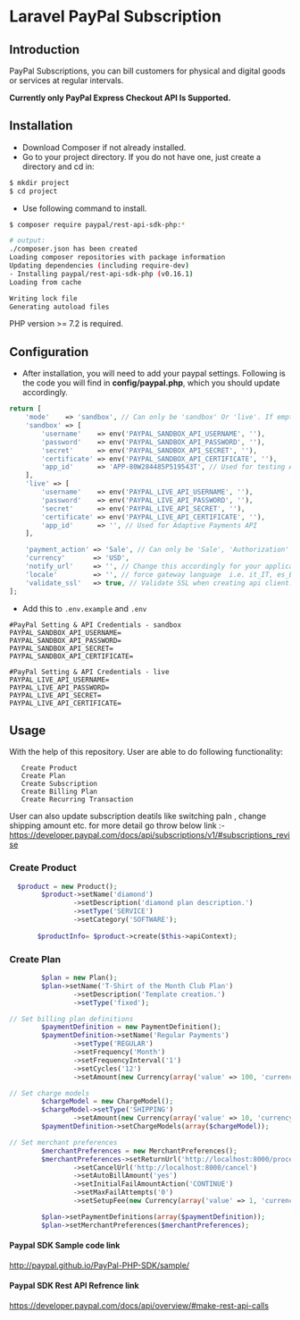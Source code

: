 

# Laravel PayPal Subscription



    
<a name="introduction"></a>
## Introduction


PayPal Subscriptions, you can bill customers for physical and digital goods or services at regular intervals.

**Currently only PayPal Express Checkout API Is Supported.**



<a name="installation"></a>
## Installation

* Download Composer if not already installed.
* Go to your project directory. If you do not have one, just create a directory and cd in:

```bash
$ mkdir project
$ cd project
```

* Use following command to install.


```bash
$ composer require paypal/rest-api-sdk-php:*

# output:
./composer.json has been created
Loading composer repositories with package information
Updating dependencies (including require-dev)
- Installing paypal/rest-api-sdk-php (v0.16.1)
Loading from cache

Writing lock file
Generating autoload files
```

PHP version >= 7.2 is required.



<a name="configuration"></a>
## Configuration

* After installation, you will need to add your paypal settings. Following is the code you will find in **config/paypal.php**, which you should update accordingly.

```php
return [
    'mode'    => 'sandbox', // Can only be 'sandbox' Or 'live'. If empty or invalid, 'live' will be used.
    'sandbox' => [
        'username'    => env('PAYPAL_SANDBOX_API_USERNAME', ''),
        'password'    => env('PAYPAL_SANDBOX_API_PASSWORD', ''),
        'secret'      => env('PAYPAL_SANDBOX_API_SECRET', ''),
        'certificate' => env('PAYPAL_SANDBOX_API_CERTIFICATE', ''),
        'app_id'      => 'APP-80W284485P519543T', // Used for testing Adaptive Payments API in sandbox mode
    ],
    'live' => [
        'username'    => env('PAYPAL_LIVE_API_USERNAME', ''),
        'password'    => env('PAYPAL_LIVE_API_PASSWORD', ''),
        'secret'      => env('PAYPAL_LIVE_API_SECRET', ''),
        'certificate' => env('PAYPAL_LIVE_API_CERTIFICATE', ''),
        'app_id'      => '', // Used for Adaptive Payments API
    ],

    'payment_action' => 'Sale', // Can only be 'Sale', 'Authorization' or 'Order'
    'currency'       => 'USD',
    'notify_url'     => '', // Change this accordingly for your application.
    'locale'         => '', // force gateway language  i.e. it_IT, es_ES, en_US ... (for express checkout only)
    'validate_ssl'   => true, // Validate SSL when creating api client.
];
```

* Add this to `.env.example` and `.env`

```
#PayPal Setting & API Credentials - sandbox
PAYPAL_SANDBOX_API_USERNAME=
PAYPAL_SANDBOX_API_PASSWORD=
PAYPAL_SANDBOX_API_SECRET=
PAYPAL_SANDBOX_API_CERTIFICATE=

#PayPal Setting & API Credentials - live
PAYPAL_LIVE_API_USERNAME=
PAYPAL_LIVE_API_PASSWORD=
PAYPAL_LIVE_API_SECRET=
PAYPAL_LIVE_API_CERTIFICATE=
```

<a name="usage"></a>
## Usage


With the help of this repository. User are able to do following functionality:

       Create Product
	   Create Plan
	   Create Subscription
	   Create Billing Plan
	   Create Recurring Transaction 

User can also update subscription deatils like switching paln , change shipping amount etc. for more detail go throw below link :-
https://developer.paypal.com/docs/api/subscriptions/v1/#subscriptions_revise
     







### Create Product

```php
  $product = new Product();
        $product->setName('diamond')
                ->setDescription('diamond plan description.')
                ->setType('SERVICE')
                ->setCategory('SOFTWARE');
                
       $productInfo= $product->create($this->apiContext);
```


### Create Plan

```php
        $plan = new Plan();
        $plan->setName('T-Shirt of the Month Club Plan')
                ->setDescription('Template creation.')
                ->setType('fixed');

// Set billing plan definitions
        $paymentDefinition = new PaymentDefinition();
        $paymentDefinition->setName('Regular Payments')
                ->setType('REGULAR')
                ->setFrequency('Month')
                ->setFrequencyInterval('1')
                ->setCycles('12')
                ->setAmount(new Currency(array('value' => 100, 'currency' => 'USD')));

// Set charge models
        $chargeModel = new ChargeModel();
        $chargeModel->setType('SHIPPING')
                ->setAmount(new Currency(array('value' => 10, 'currency' => 'USD')));
        $paymentDefinition->setChargeModels(array($chargeModel));

// Set merchant preferences
        $merchantPreferences = new MerchantPreferences();
        $merchantPreferences->setReturnUrl('http://localhost:8000/processagreement')
                ->setCancelUrl('http://localhost:8000/cancel')
                ->setAutoBillAmount('yes')
                ->setInitialFailAmountAction('CONTINUE')
                ->setMaxFailAttempts('0')
                ->setSetupFee(new Currency(array('value' => 1, 'currency' => 'USD')));

        $plan->setPaymentDefinitions(array($paymentDefinition));
        $plan->setMerchantPreferences($merchantPreferences);
```





#### Paypal SDK Sample code link

http://paypal.github.io/PayPal-PHP-SDK/sample/


#### Paypal SDK Rest API Refrence  link

https://developer.paypal.com/docs/api/overview/#make-rest-api-calls


 
